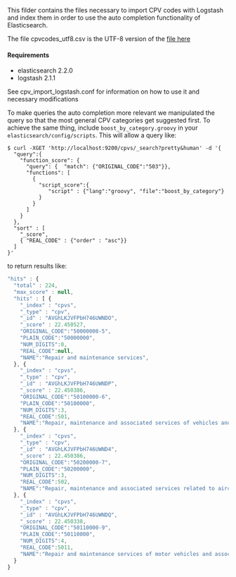   This filder contains the files necessary to import CPV codes with Logstash and
index them in order to use the auto completion functionality of Elasticsearch.

  The file cpvcodes_utf8.csv is the UTF-8 version of the
   [file here](https://github.com/opented/opented/blob/master/cpvcodes/cpvcodes.csv)

#### Requirements

  * elasticsearch 2.2.0
  * logstash 2.1.1

  See cpv_import_logstash.conf for information on how to use it and necessary modifications

To make queries the auto completion more relevant we manipulated the query so that the
most general CPV categories get suggested first. To achieve the same thing, include
`boost_by_category.groovy` in your `elasticsearch/config/scripts`. This will allow a query like:

```
$ curl -XGET 'http://localhost:9200/cpvs/_search?pretty&human' -d '{
  "query":{
    "function_score": {
      "query": {  "match": {"ORIGINAL_CODE":"503"}},
      "functions": [
        {
          "script_score":{
             "script" : {"lang":"groovy", "file":"boost_by_category"}
          }
        }
      ]
    }
  },
  "sort" : [
    "_score",
    { "REAL_CODE" : {"order" : "asc"}}
  ]
}'

```

to return results like:

```javascript
"hits" : {
  "total" : 224,
  "max_score" : null,
  "hits" : [ {
    "_index" : "cpvs",
    "_type" : "cpv",
    "_id" : "AVGhLKJVFPbH746UWNDO",
    "_score" : 22.450527,
    "ORIGINAL_CODE":"50000000-5",
    "PLAIN_CODE":"50000000",
    "NUM_DIGITS":0,
    "REAL_CODE":null,
    "NAME":"Repair and maintenance services",
  }, {
    "_index" : "cpvs",
    "_type" : "cpv",
    "_id" : "AVGhLKJVFPbH746UWNDP",
    "_score" : 22.450386,
    "ORIGINAL_CODE":"50100000-6",
    "PLAIN_CODE":"50100000",
    "NUM_DIGITS":3,
    "REAL_CODE":501,
    "NAME":"Repair, maintenance and associated services of vehicles and related equipment"
  }, {
    "_index" : "cpvs",
    "_type" : "cpv",
    "_id" : "AVGhLKJVFPbH746UWND4",
    "_score" : 22.450386,
    "ORIGINAL_CODE":"50200000-7",
    "PLAIN_CODE":"50200000",
    "NUM_DIGITS":3,
    "REAL_CODE":502,
    "NAME":"Repair, maintenance and associated services related to aircraft, railways, roads and marine equipment"
  }, {
    "_index" : "cpvs",
    "_type" : "cpv",
    "_id" : "AVGhLKJVFPbH746UWNDQ",
    "_score" : 22.450338,
    "ORIGINAL_CODE":"50110000-9",
    "PLAIN_CODE":"50110000",
    "NUM_DIGITS":4,
    "REAL_CODE":5011,
    "NAME":"Repair and maintenance services of motor vehicles and associated equipment"
  }
}
```

